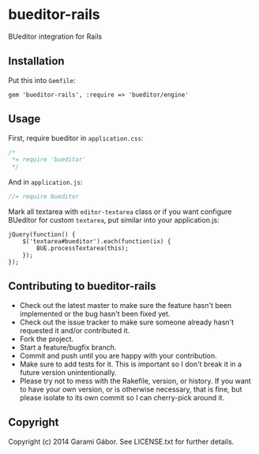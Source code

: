 # bueditor-rails

BUeditor integration for Rails

## Installation

Put this into `Gemfile`:

```
gem 'bueditor-rails', :require => 'bueditor/engine'
```

## Usage

First, require bueditor in `application.css`:

```css
/*
 *= require 'bueditor'
 */
```

And in `application.js`:

```javascript
//= require bueditor
```


Mark all textarea with `editor-textarea` class or if you want
configure BUeditor for custom `textarea`, put similar into
your application.js:

```
jQuery(function() {
    $('textarea#bueditor').each(function(ix) {
        BUE.processTextarea(this);
    });
});
```

## Contributing to bueditor-rails
 
 * Check out the latest master to make sure the feature hasn't been implemented or the bug hasn't been fixed yet.
 * Check out the issue tracker to make sure someone already hasn't requested it and/or contributed it.
 * Fork the project.
 * Start a feature/bugfix branch.
 * Commit and push until you are happy with your contribution.
 * Make sure to add tests for it. This is important so I don't break it in a future version unintentionally.
 * Please try not to mess with the Rakefile, version, or history. If you want to have your own version, or is otherwise necessary, that is fine, but please isolate to its own commit so I can cherry-pick around it.

## Copyright

Copyright (c) 2014 Garami Gábor. See LICENSE.txt for
further details.

